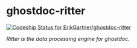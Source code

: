 # ghostdoc-ritter

[ ![Codeship Status for ErikGartner/ghostdoc-ritter](https://codeship.com/projects/cb42cc20-c549-0133-1964-4e8753dd3f97/status?branch=master)](https://codeship.com/projects/138525)

*Ritter is the data processing engine for ghostdoc.*
